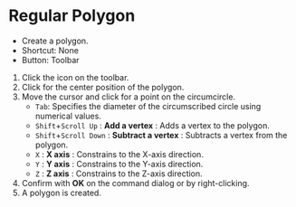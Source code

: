 # Regular Polygon

- Create a polygon.
- Shortcut: None
- Button: Toolbar

1. Click the icon on the toolbar.
2. Click for the center position of the polygon.
3. Move the cursor and click for a point on the circumcircle.
   - `Tab`: Specifies the diameter of the circumscribed circle using numerical values.
   - `Shift`+`Scroll Up` : **Add a vertex** : Adds a vertex to the polygon.
   - `Shift`+`Scroll Down` : **Subtract a vertex** : Subtracts a vertex from the polygon.
   - `X` : **X axis** : Constrains to the X-axis direction.
   - `Y` : **Y axis** : Constrains to the Y-axis direction.
   - `Z` : **Z axis** : Constrains to the Z-axis direction.
4. Confirm with **OK** on the command dialog or by right-clicking.
5. A polygon is created.
